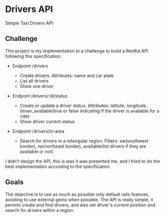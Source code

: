 # Drivers API
Simple Taxi Drivers API

## Challenge
This project is my implementation to a challenge to build a Restful API following this specification:

* Endpoint /drivers
  * Create drivers. Attributes: name and car plate
  * List all drivers
  * Show one driver

* Endpont /drivers/:id/status
  * Create or update a driver status. Attributes: latitute, longitude, driver_available(true or false indicating if the driver is available for a ride)
  * Show driver current status

* Endpoint /drivers/in-area
  * Search for drivers in a retangular region. Filters: sw(southwest border), ne(northeast border), available(list drivers if they are available or not)

I didn't design the API, this is was it was presented me, and I tried to do the best implementation according
to the specification.

## Goals
The objective is to use as much as possible only default rails features, avoiding to use
external gems when possible. 
The API is really simple, it permits create and find drivers, and also set driver's current
position and search for drivers within a region.
